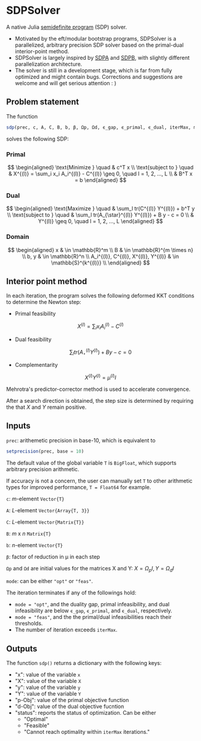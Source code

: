 # SDPSolver
A native Julia [semidefinite program](https://en.wikipedia.org/wiki/Semidefinite_programming) (SDP) solver.
- Motivated by the eft/modular bootstrap programs, SDPSolver is a parallelized, arbitrary precision SDP solver based on the primal-dual interior-point method. 
- SDPSolver is largely inspired by [SDPA](https://sdpa.sourceforge.net/) and [SDPB](https://github.com/davidsd/sdpb), with slightly different parallelization architecture.
- The solver is still in a development stage, which is far from fully optimized and might contain bugs. Corrections and suggestions are welcome and will get serious attention : )

## Problem statement
The function
```julia
sdp(prec, c, A, C, B, b, β, Ωp, Ωd, ϵ_gap, ϵ_primal, ϵ_dual, iterMax, mode)
```

solves the following SDP:

### Primal
$$
    \begin{aligned}
        \text{Minimize } \quad & c^T x \\
        \text{subject to } \quad & X^{(l)} = \sum_i x_i A_i^{(l)} - C^{(l)} \geq 0, \quad l = 1, 2, ..., L \\
        & B^T x = b 
    \end{aligned}
$$

### Dual
$$
    \begin{aligned}
        \text{Maximize } \quad & \sum_l tr(C^{(l)} Y^{(l)}) + b^T y \\
        \text{subject to } \quad & \sum_l tr(A_{\star}^{(l)} Y^{(l)}) + B y - c = 0 \\
        & Y^{(l)} \geq 0, \quad l = 1, 2, ..., L
    \end{aligned}
$$

### Domain
$$
    \begin{aligned}
        x & \in \mathbb{R}^m \\
        B & \in \mathbb{R}^{m \times n} \\
        b, y & \in \mathbb{R}^n \\
        A_i^{(l)}, C^{(l)}, X^{(l)}, Y^{(l)} & \in \mathbb{S}^{k^{(l)}} \\
    \end{aligned}
$$
    
## Interior point method
In each iteration, the program solves the following deformed KKT conditions to determine the Newton step:
- Primal feasibility

$$ X^{(l)} = \sum_i x_i A_i^{(l)} - C^{(l)} $$

- Dual feasibility

$$ \sum_l tr(A_{\star}^{(l)} Y^{(l)}) + B y - c = 0 $$

- Complementarity

$$ X^{(l)} Y^{(l)} = \mu^{(l)} I $$

Mehrotra's predictor-corrector method is used to accelerate convergence. 

After a search direction is obtained, the step size is determined by requiring the that $X$ and $Y$ remain positive.

## Inputs

`prec`: arithemetic precision in base-10, which is equivalent to
```julia
setprecision(prec, base = 10)
```
The default value of the global variable `T` is `BigFloat`, which supports arbitrary precision arithmetic. 

If accuracy is not a concern, the user can manually set `T` to other arithmetic types for improved performance, `T = Float64` for example.

`c`: $m$-element `Vector{T}`

`A`: $L$-element `Vector{Array{T, 3}}`

`C`: $L$-element `Vector{Matrix{T}}`

`B`: $m$ x $n$ `Matrix{T}`

`b`: $n$-element `Vector{T}`

`β`: factor of reduction in μ in each step

`Ωp` and `Ωd` are initial values for the matrices X and Y: $X = Ω_p I, Y = Ω_d I$

`mode`: can be either ```"opt"``` or ```"feas"```.

The iteration terminates if any of the followings hold:
- `mode = "opt"`, and the duality gap, primal infeasibility, and dual infeasibility are below `ϵ_gap`, `ϵ_primal`, and `ϵ_dual`, respectively.
- `mode = "feas"`, and the the primal/dual infeasibilities reach their thresholds.
- The number of iteration exceeds `iterMax`.


## Outputs
The function `sdp()` returns a dictionary with the following keys:
- "x": value of the variable `x`
- "X": value of the variable `X`
- "y": value of the variable `y`
- "Y": value of the variable `Y`
- "p-Obj": value of the primal objective function
- "d-Obj": value of the dual objective fucntion
- "status": reports the status of optimization. Can be either 
    * "Optimal"
    * "Feasible"
    * "Cannot reach optimality within `iterMax` iterations."
 

